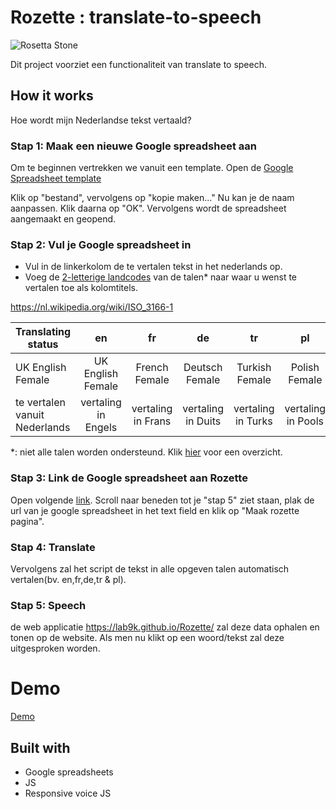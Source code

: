 # Rozette : translate-to-speech


![Rosetta Stone](https://i.imgur.com/aF9fi1I.png)

Dit project voorziet een functionaliteit van translate to speech.  

## How it works

Hoe wordt mijn Nederlandse tekst vertaald?

### Stap 1: Maak een nieuwe Google spreadsheet aan

Om te beginnen vertrekken we vanuit een template.
Open de [Google Spreadsheet template](https://docs.google.com/spreadsheets/d/1gsdlh7rZmZeC2rYBS16b3g1Z5kJ1AkiZRT9_sTJgBz4/edit#gid=0)

Klik op "bestand", vervolgens op "kopie maken..."
Nu kan je de naam aanpassen. Klik daarna op "OK".
Vervolgens wordt de spreadsheet aangemaakt en geopend.

### Stap 2: Vul je Google spreadsheet in

* Vul in de linkerkolom de te vertalen tekst in het nederlands op.
* Voeg de [2-letterige landcodes](https://nl.wikipedia.org/wiki/ISO_3166-1) van de talen* naar waar u wenst te vertalen toe als kolomtitels. 

https://nl.wikipedia.org/wiki/ISO_3166-1

| Translating status | en | fr | de | tr | pl |
|----------|:-------------:|:------:| :------:|:------:|:------:|
|UK English Female |	UK English Female |	French Female |	Deutsch Female | Turkish Female |	Polish Female |
|te vertalen vanuit Nederlands|vertaling in Engels|vertaling in Frans|vertaling in Duits|vertaling in Turks|vertaling in Pools|

*: niet alle talen worden ondersteund. Klik [hier](https://responsivevoice.org/text-to-speech-languages/) voor een overzicht.

### Stap 3: Link de Google spreadsheet aan Rozette

Open volgende [link](https://lab9k.github.io/Rozette/help.html).
Scroll naar beneden tot je "stap 5" ziet staan, plak de url van je google spreadsheet 
in het text field en klik op "Maak rozette pagina". 

### Stap 4: Translate

Vervolgens zal het script de tekst in alle opgeven talen automatisch vertalen(bv. en,fr,de,tr & pl).

### Stap 5: Speech

de web applicatie https://lab9k.github.io/Rozette/ zal deze data ophalen en tonen op de website.
Als men nu klikt op een woord/tekst zal deze uitgesproken worden. 

# Demo

[Demo](https://lab9k.github.io/Rozette/)


## Built with

* Google spreadsheets
* JS
* Responsive voice JS
